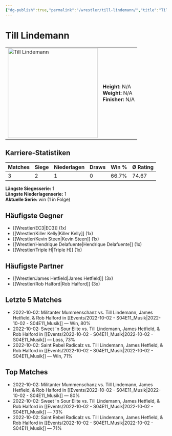 ```yaml
---
{"dg-publish":true,"permalink":"/wrestler/till-lindemann/","title":"Till Lindemann","tags":["wrestler"],"noteIcon":""}
---
```



# Till Lindemann

<table>
        <tr>
        <td><img src="https://github.com/CptSpaulding1980/choke-slam-wrestling/releases/download/images/Till_Lindemann.png" width="280" alt="Till Lindemann"></td>
        <td>
        <b>Height:</b> N/A<br>
        <b>Weight:</b> N/A<br>
        <b>Finisher:</b> N/A<br>
        </td>
        </tr>
        </table>
        

## Karriere-Statistiken

| Matches | Siege | Niederlagen | Draws | Win % | Ø Rating |
|---------|-------|-------------|-------|-------|-----------|
| 3 | 2 | 1 | 0 | 66.7% | 74.67 |

**Längste Siegesserie:** 1<br>**Längste Niederlagenserie:** 1<br>**Aktuelle Serie:** win (1 in Folge)


## Häufigste Gegner
- [[Wrestler/EC3\|EC3]] (1x)
- [[Wrestler/Killer Kelly\|Killer Kelly]] (1x)
- [[Wrestler/Kevin Steen\|Kevin Steen]] (1x)
- [[Wrestler/Hendrique Delafuente\|Hendrique Delafuente]] (1x)
- [[Wrestler/Triple H\|Triple H]] (1x)

## Häufigste Partner
- [[Wrestler/James Hetfield\|James Hetfield]] (3x)
- [[Wrestler/Rob Halford\|Rob Halford]] (3x)

## Letzte 5 Matches
- 2022-10-02: Militanter Mummenschanz vs. Till Lindemann, James Hetfield, & Rob Halford in [[Events/2022-10-02 - S04E11_Musik\|2022-10-02 - S04E11_Musik]] — Win, 80%
- 2022-10-02: Sweet 'n Sour Elite vs. Till Lindemann, James Hetfield, & Rob Halford in [[Events/2022-10-02 - S04E11_Musik\|2022-10-02 - S04E11_Musik]] — Loss, 73%
- 2022-10-02: Saint Rebel Radicalz vs. Till Lindemann, James Hetfield, & Rob Halford in [[Events/2022-10-02 - S04E11_Musik\|2022-10-02 - S04E11_Musik]] — Win, 71%

## Top Matches
- 2022-10-02: Militanter Mummenschanz vs. Till Lindemann, James Hetfield, & Rob Halford in [[Events/2022-10-02 - S04E11_Musik\|2022-10-02 - S04E11_Musik]] — 80%
- 2022-10-02: Sweet 'n Sour Elite vs. Till Lindemann, James Hetfield, & Rob Halford in [[Events/2022-10-02 - S04E11_Musik\|2022-10-02 - S04E11_Musik]] — 73%
- 2022-10-02: Saint Rebel Radicalz vs. Till Lindemann, James Hetfield, & Rob Halford in [[Events/2022-10-02 - S04E11_Musik\|2022-10-02 - S04E11_Musik]] — 71%
